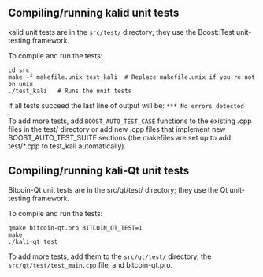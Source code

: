 Compiling/running kalid unit tests
------------------------------------

kalid unit tests are in the `src/test/` directory; they
use the Boost::Test unit-testing framework.

To compile and run the tests:

	cd src
	make -f makefile.unix test_kali  # Replace makefile.unix if you're not on unix
	./test_kali   # Runs the unit tests

If all tests succeed the last line of output will be:
`*** No errors detected`

To add more tests, add `BOOST_AUTO_TEST_CASE` functions to the existing
.cpp files in the test/ directory or add new .cpp files that
implement new BOOST_AUTO_TEST_SUITE sections (the makefiles are
set up to add test/*.cpp to test_kali automatically).


Compiling/running kali-Qt unit tests
---------------------------------------

Bitcoin-Qt unit tests are in the src/qt/test/ directory; they
use the Qt unit-testing framework.

To compile and run the tests:

	qmake bitcoin-qt.pro BITCOIN_QT_TEST=1
	make
	./kali-qt_test

To add more tests, add them to the `src/qt/test/` directory,
the `src/qt/test/test_main.cpp` file, and bitcoin-qt.pro.
